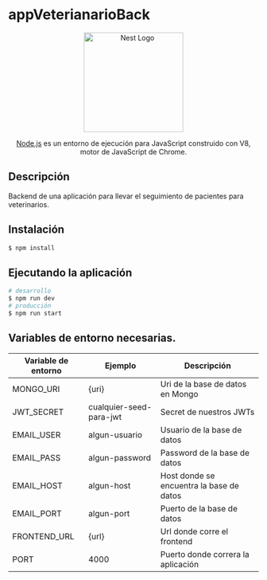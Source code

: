 # appVeterianarioBack
<p align="center">
  <a href="http://nestjs.com/" target="blank"><img src="https://upload.wikimedia.org/wikipedia/commons/d/d9/Node.js_logo.svg" width="200" alt="Nest Logo" /></a>
</p>

[circleci-image]: https://img.shields.io/circleci/build/github/nestjs/nest/master?token=abc123def456
[circleci-url]: https://circleci.com/gh/nestjs/nest

  <p align="center"> <a href="http://nodejs.org" target="_blank">Node.js</a> es un entorno de ejecución para JavaScript construido con V8, motor de JavaScript de Chrome.</p>
    <p align="center">

## Descripción

Backend de una aplicación para llevar el seguimiento de pacientes para veterinarios.

## Instalación

```bash
$ npm install
```

## Ejecutando la aplicación

```bash
# desarrollo
$ npm run dev
# producción
$ npm run start
```

## Variables de entorno necesarias.
| Variable de entorno | Ejemplo | Descripción |
| --- | --- | --- |
MONGO_URI | {uri} | Uri de la base de datos en Mongo
JWT_SECRET | cualquier-seed-para-jwt | Secret de nuestros JWTs
EMAIL_USER | algun-usuario | Usuario de la base de datos
EMAIL_PASS | algun-password | Password de la base de datos
EMAIL_HOST | algun-host | Host donde se encuentra la base de datos
EMAIL_PORT | algun-port | Puerto de la base de datos
FRONTEND_URL | {url} | Url donde corre el frontend
PORT | 4000 | Puerto donde correra la aplicación